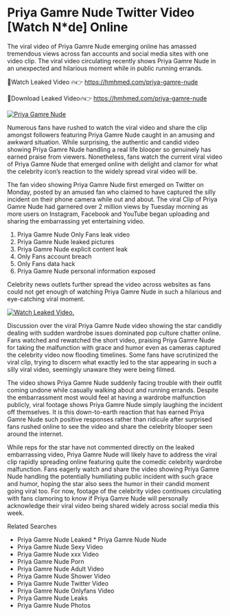 ﻿# Priya Gamre Nude Twitter Video [Watch N*de] Online

The viral video of ﻿Priya Gamre Nude emerging online has amassed tremendous views across fan accounts and social media sites with one video clip. The viral video circulating recently shows ﻿Priya Gamre Nude in an unexpected and hilarious moment while in public running errands. 

🔴Watch Leaked Video 🔥👉  https://hmhmed.com/priya-gamre-nude 

🔴Download Leaked Video🔥👉  https://hmhmed.com/priya-gamre-nude 

[![Priya Gamre Nude](https://i.imgur.com/dJHk4Zq.gif)](https://hmhmed.com/priya-gamre-nude)

Numerous fans have rushed to watch the viral video and share the clip amongst followers featuring ﻿Priya Gamre Nude caught in an amusing and awkward situation. While surprising, the authentic and candid video showing ﻿Priya Gamre Nude handling a real life blooper so genuinely has earned praise from viewers. Nonetheless, fans watch the current viral video of ﻿Priya Gamre Nude that emerged online with delight and clamor for what the celebrity icon’s reaction to the widely spread viral video will be.

The fan video showing ﻿Priya Gamre Nude first emerged on Twitter on Monday, posted by an amused fan who claimed to have captured the silly incident on their phone camera while out and about. The viral Clip of ﻿Priya Gamre Nude had garnered over 2 million views by Tuesday morning as more users on Instagram, Facebook and YouTube began uploading and sharing the embarrassing yet entertaining video. 

1. ﻿Priya Gamre Nude Only Fans leak video
2. ﻿Priya Gamre Nude leaked pictures
3. ﻿Priya Gamre Nude explicit content leak
4. Only Fans account breach
5. Only Fans data hack
6. ﻿Priya Gamre Nude personal information exposed

Celebrity news outlets further spread the video across websites as fans could not get enough of watching ﻿Priya Gamre Nude in such a hilarious and eye-catching viral moment. 

[![Watch Leaked Video.](https://miro.medium.com/v2/resize:fit:828/format:webp/1*cilzJN44JGOrTw9NJCrNHA.gif "Watch Leaked Video")](https://hmhmed.com/priya-gamre-nude)

Discussion over the viral ﻿Priya Gamre Nude video showing the star candidly dealing with sudden wardrobe issues dominated pop culture chatter online. Fans watched and rewatched the short video, praising ﻿Priya Gamre Nude for taking the malfunction with grace and humor even as cameras captured the celebrity video now flooding timelines. Some fans have scrutinized the viral clip, trying to discern what exactly led to the star appearing in such a silly viral video, seemingly unaware they were being filmed.

The video shows ﻿Priya Gamre Nude suddenly facing trouble with their outfit coming undone while casually walking about and running errands. Despite the embarrassment most would feel at having a wardrobe malfunction publicly, viral footage shows ﻿Priya Gamre Nude simply laughing the incident off themselves. It is this down-to-earth reaction that has earned ﻿Priya Gamre Nude such positive responses rather than ridicule after surprised fans rushed online to see the video and share the celebrity blooper seen around the internet.  

While reps for the star have not commented directly on the leaked embarrassing video, ﻿Priya Gamre Nude will likely have to address the viral clip rapidly spreading online featuring quite the comedic celebrity wardrobe malfunction. Fans eagerly watch and share the video showing ﻿Priya Gamre Nude handling the potentially humiliating public incident with such grace and humor, hoping the star also sees the humor in their candid moment going viral too. For now, footage of the celebrity video continues circulating with fans clamoring to know if ﻿Priya Gamre Nude will personally acknowledge their viral video being shared widely across social media this week.

Related Searches
* ﻿Priya Gamre Nude Leaked
﻿* Priya Gamre Nude Nude
* ﻿Priya Gamre Nude Sexy Video
* ﻿Priya Gamre Nude xxx Video
* ﻿Priya Gamre Nude Porn
* ﻿Priya Gamre Nude Adult Video
* ﻿Priya Gamre Nude Shower Video
* ﻿Priya Gamre Nude Twitter Video
* ﻿Priya Gamre Nude Onlyfans Video
* ﻿Priya Gamre Nude Leaks
* ﻿Priya Gamre Nude Photos